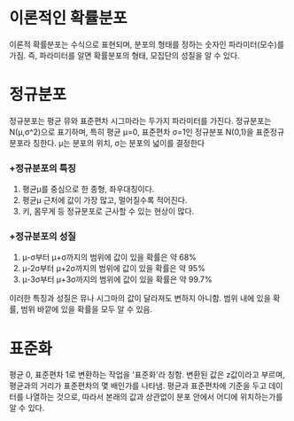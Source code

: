 # 이론적인 확률분포

이론적 확률분포는 수식으로 표현되며, 분포의 형태를 정하는 숫자인 파라미터(모수)를 가짐. 즉, 파라미터를 알면 확률분포의 형태, 모집단의 성질을 알 수 있다.

# 정규분포

정규분포는 평균 뮤와 표준편차 시그마라는 두가지 파라미터를 가진다.
정규분포는 N(μ,σ^2)으로 표기하며, 특히 평균 μ=0, 표준편차 σ=1인 정규분포 N(0,1)을 표준정규분포라 칭한다. μ는 분포의 위치, σ는 분포의 넓이를 결정한다

### +정규분포의 특징
1. 평균μ를 중심으로 한 종형, 좌우대칭이다.
2. 평균μ 근처에 값이 가장 많고, 멀어질수록 적어진다.
3. 키, 몸무게 등 정규분포로 근사할 수 있는 현상이 많다.

### +정규분포의 성질
1. μ-σ부터 μ+σ까지의 범위에 값이 있을 확률은 약 68%
2. μ-2σ부터 μ+2σ까지의 범위에 값이 있을 확률은 약 95%
3. μ-3σ부터 μ+3σ까지의 범위에 값이 있을 확률은 약 99.7%

이러한 특징과 성질은 뮤나 시그마의 값이 달라져도 변하지 아니함. 범위 내에 있을 확률, 범위 바깥에 있을 확률을 모두 알 수 있음.

# 표준화

평균 0, 표준편차 1로 변환하는 작업을 '표준화'라 칭함. 변환된 값은 z값이라고 부르며, 평균과의 거리가 표준편차의 몇 배인가를 나타냄. 평균과 표준편차에 기준을 두고 데이터를 나열하는 것으로, 따라서 본래의 값과 상관없이 분포 안에서 어디에 위치하는가를 알 수 있다.
